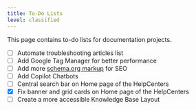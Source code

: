 ```yaml
---
title: To-Do Lists
level: classified
---
```


This page contains to-do lists for documentation projects.

- [ ] Automate troubleshooting articles list 
- [ ] Add Google Tag Manager for better performance
- [ ] Add more [schema.org markup](https://schema.org/) for SEO
- [ ] Add Copilot Chatbots
- [ ] Central search bar on Home page of the HelpCenters
- [x] Fix banner and grid cards on Home page of the HelpCenters
- [ ] Create a more accessible Knowledge Base Layout
